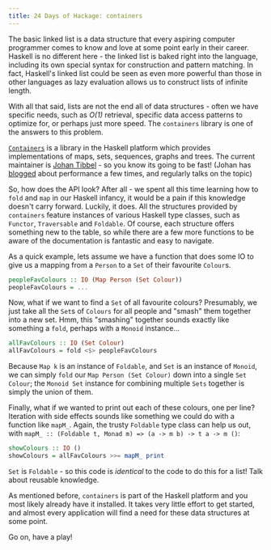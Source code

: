 ```yaml
---
title: 24 Days of Hackage: containers
---
```

The basic linked list is a data structure that every aspiring computer
programmer comes to know and love at some point early in their career. Haskell
is no different here - the linked list is baked right into the language,
including its own special syntax for construction and pattern matching. In fact,
Haskell's linked list could be seen as even more powerful than those in other
languages as lazy evaluation allows us to construct lists of infinite length.

With all that said, lists are not the end all of data structures - often we have
specific needs, such as *O(1)* retrieval, specific data access patterns to
optimize for, or perhaps just more speed. The `containers` library is one of the
answers to this problem.

[`Containers`](http://hackage.haskell.org/package/containers) is a library in
the Haskell platform which provides implementations of maps, sets, sequences,
graphs and trees. The current maintainer is
[Johan Tibbel](http://blog.johantibell.com/) - so you know its going to be fast!
(Johan has
[blogged](http://blog.johantibell.com/2011/06/memory-footprints-of-some-common-data.html)
about performance a few times, and regularly talks on the topic)

So, how does the API look? After all - we spent all this time learning how to
`fold` and `map` in our Haskell infancy, it would be a pain if this knowledge
doesn't carry forward. Luckily, it does. All the structures provided by
`containers` feature instances of various Haskell type classes, such as
`Functor`, `Traversable` and `Foldable`. Of course, each structure offers
something new to the table, so while there are a few more functions to be aware
of the documentation is fantastic and easy to navigate.

As a quick example, lets assume we have a function that does some IO to give us
a mapping from a `Person` to a `Set` of their favourite `Colour`s.

```haskell
peopleFavColours :: IO (Map Person (Set Colour))
peopleFavColours = ...
```

Now, what if we want to find a `Set` of all favourite colours? Presumably, we
just take all the `Set`s of `Colours` for all people and "smash" them together
into a new set. Hmm, this "smashing" together sounds exactly like something a
`fold`, perhaps with a `Monoid` instance...

```haskell
allFavColours :: IO (Set Colour)
allFavColours = fold <$> peopleFavColours
```

Because `Map k` is an instance of `Foldable`, and `Set` is an instance of
`Monoid`, we can simply `fold` our `Map Person (Set Colour)` down into a single
`Set Colour`; the `Monoid Set` instance for combining multiple `Sets` together
is simply the union of them.

Finally, what if we wanted to print out each of these colours, one per line?
Iteration with side effects sounds like something we could do with a function
like `mapM_`. Again, the trusty `Foldable` type class can help us out, with
`mapM_ :: (Foldable t, Monad m) => (a -> m b) -> t a -> m ()`:

```haskell
showColours :: IO ()
showColours = allFavColours >>= mapM_ print
```

`Set` is `Foldable` - so this code is *identical* to the code to do this for a
list! Talk about reusable knowledge.

As mentioned before, `containers` is part of the Haskell platform and you most
likely already have it installed. It takes very little effort to get started,
and almost every application will find a need for these data structures at some
point.

Go on, have a play!
